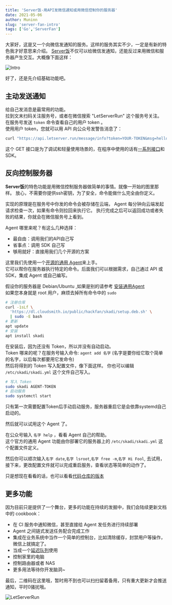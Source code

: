 ```yaml
---
title: 'Server饭-用API发微信通知或用微信控制你的服务器'
date: 2021-05-06
author: Muninn
slug: 'server-fan-intro'
tags: ['Go','ServerFan']
---
```


大家好，这是又一个向微信发通知的服务。这样的服务其实不少，一定是有新的特色我才好意思来介绍。
[Server饭](https://letserver.run)不仅可以给微信发通知，还能反过来用微信和服务器产生交互。大概像下面这样：

![Intro](https://static.crandom.com/hackfan/intro.png)

好了，还是先介绍基础功能吧。

## 主动发送通知

给自己发消息是最常用的功能。  
拉到文末扫码关注服务号，或者在微信搜索 "LetServerRun" 这个服务号关注。  
在服务号发送 `token` 命令查看自己的用户 token 。  
使用用户 token，您就可以用 API 向公众号发警告消息了：

```bash
curl "https://api.letserver.run/message/info?token=YOUR-TOKEN&msg=hello"
```

这个 GET 接口是为了调试和轻量使用场景的，在程序中使用的话有[一系列接口](https://letserver.run/ref/)和SDK。

## 反向控制服务器

**Server饭**的特色功能是用微信控制服务器做简单的事情。就像一开始的图里那样。
放心，不需要你提供ssh密钥，为了安全，命令能做什么完全由你定义。

实现的原理是在服务号中你发的命令会被存储在云端，
Agent 每分钟向云端发起请求检查一次，如果有命令则拉回来执行它。
执行完成之后可以返回成功或者失败的结果，你就会在微信服务号上看到。

Agent 哪里来呢？有这么几种选择：

* 最自由：调用我们的API自己写
* 省事点：调用 SDK 自己写
* 够用就好：直接用我们几个开源的方案

这里我们先使用一个[开源的通用 Agent](https://github.com/hack-fan/skadi-agent-shell)来上手。  
它可以帮你在服务器执行特定的命令。后面我们可以根据需求，自己通过 API 或 SDK，集成 Agent 或自己编写。

假设你的服务器是 Debian/Ubuntu ,如果是别的请参考 [安装通用Agent](/docs/basic/common-agent/)  
如果您本身就是 root 用户，麻烦去掉所有命令中的 `sudo`

```bash
# 注册仓库
curl -1sLf \
  'https://dl.cloudsmith.io/public/hackfan/skadi/setup.deb.sh' \
  | sudo -E bash
# 更新
apt update
# 安装
apt install skadi
```

在安装后，因为还没有 Token，所以并没有自动启动。  
Token 哪来的呢？在服务号输入命令: `agent add 名字` (名字是要你给它取个简单的名字，以后每次都要用它发命令)  
然后将得到的 Token 写入配置文件，像下面这样。
你也可以编辑 `/etc/skadi/skadi.yml` 这个文件自己写入。

```bash
# 写入 Token
sudo skadi AGENT-TOKEN
# 启动服务
sudo systemctl start
```

只有第一次需要配置Token后手动启动服务，服务器重启它是会依靠systemd自己启动的。

然后就可以试用这个 Agent 了。

在公众号输入 `名字 help` ，看看 Agent 自己的帮助。  
这个官方的通用 Agent 功能由你部署它的服务器上的 `/etc/skadi/skadi.yml` 这个配置文件定义。

然后你可以顺次输入`名字 date`,`名字 lsroot`,`名字 free -m`,`名字 Hi Fool`,
去试用，接下来，更改配置文件就可以完成重启服务，查看状态等简单的动作了。

只是想现在看看的话，也可以看看[代码仓库的版本](https://github.com/hack-fan/skadi-agent-shell/blob/main/example.skadi.yml)

## 更多功能

因为目前只是提供了一个舞台，更多的功能在持续的发掘中，我们会陆续更新文档中的 cookbook：

* 在 CI 服务中通知微信，甚至直接给 Agent 发任务进行持续部署
* Agent 之间链式发送任务配合完成工作
* 集成在业务系统中当作一个简单的控制台，比如清除缓存，封禁用户等操作，微信上就搞定了。
* 当成一个[延迟队列](https://letserver.run/docs/basic/delayed-queue/)使用
* 控制家里的电脑
* 控制路由器或者 NAS
* 更多用法等待你开发脑洞~

最后，二维码在这里哦，暂时用不到也可以扫扫留着备用，只有重大更新才会推送通知，平时0骚扰哦。

![LetServerRun](https://static.crandom.com/hackfan/letserverrun.jpg)

